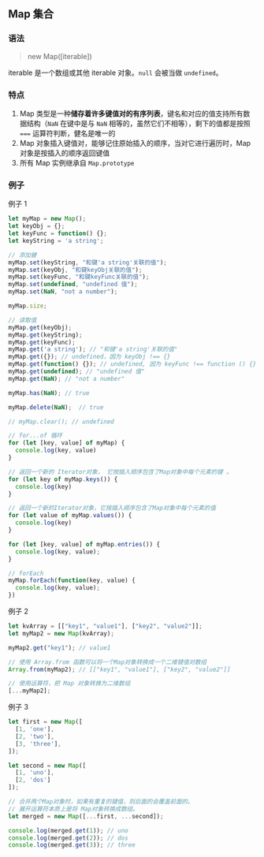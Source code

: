 ## Map 集合

### 语法

> new Map([iterable])

iterable 是一个数组或其他 iterable 对象。`null` 会被当做 `undefined`。

### 特点

1. Map 类型是一种**储存着许多键值对的有序列表**，键名和对应的值支持所有数据结构（`NaN` 在键中是与 `NaN` 相等的，虽然它们不相等），剩下的值都是按照 `===` 运算符判断，健名是唯一的
2. Map 对象插入键值对，能够记住原始插入的顺序，当对它进行遍历时，Map 对象是按插入的顺序返回键值
3. 所有 Map 实例继承自 `Map.prototype`


### 例子

例子 1
```js
let myMap = new Map();
let keyObj = {};
let keyFunc = function() {};
let keyString = 'a string';

// 添加健
myMap.set(keyString, "和键'a string'关联的值");
myMap.set(keyObj, "和键keyObj关联的值");
myMap.set(keyFunc, "和键keyFunc关联的值");
myMap.set(undefined, "undefined 值");
myMap.set(NaN, "not a number");

myMap.size;

// 读取值
myMap.get(keyObj);
myMap.get(keyString);
myMap.get(keyFunc);
myMap.get('a string'); // "和键'a string'关联的值"
myMap.get({}); // undefined，因为 keyObj !== {}
myMap.get(function() {}); // undefined, 因为 keyFunc !== function () {}
myMap.get(undefined); // "undefined 值"
myMap.get(NaN); // "not a number"

myMap.has(NaN); // true

myMap.delete(NaN);  // true

// myMap.clear(); // undefined

// for...of 循环
for (let [key, value] of myMap) {
  console.log(key, value)
} 

// 返回一个新的 Iterator对象， 它按插入顺序包含了Map对象中每个元素的键 。
for (let key of myMap.keys()) {
  console.log(key)
} 

// 返回一个新的Iterator对象，它按插入顺序包含了Map对象中每个元素的值 
for (let value of myMap.values()) {
  console.log(key)
} 

for (let [key, value] of myMap.entries()) {
  console.log(key, value);
}

// forEach 
myMap.forEach(function(key, value) {
  console.log(key, value);
})
```


例子 2
```js
let kvArray = [["key1", "value1"], ["key2", "value2"]];
let myMap2 = new Map(kvArray);

myMap2.get("key1"); // value1

// 使用 Array.from 函数可以将一个Map对象转换成一个二维键值对数组
Array.from(myMap2); // [["key1", "value1"], ["key2", "value2"]]

// 使用运算符，把 Map 对象转换为二维数组
[...myMap2];
```

例子 3
```js
let first = new Map([
  [1, 'one'],
  [2, 'two'],
  [3, 'three'],
]);

let second = new Map([
  [1, 'uno'],
  [2, 'dos']
]);

// 合并两个Map对象时，如果有重复的键值，则后面的会覆盖前面的。
// 展开运算符本质上是将 Map对象转换成数组。
let merged = new Map([...first, ...second]);

console.log(merged.get(1)); // uno
console.log(merged.get(2)); // dos
console.log(merged.get(3)); // three
```
